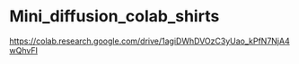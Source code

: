 # Mini_diffusion_colab_shirts

https://colab.research.google.com/drive/1agiDWhDVOzC3yUao_kPfN7NjA4wQhvFI
